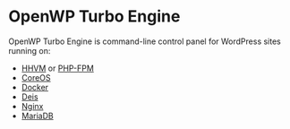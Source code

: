 # OpenWP Turbo Engine

OpenWP Turbo Engine is command-line control panel for WordPress sites running on:

- [HHVM](http://hhvm.com/) or [PHP-FPM](http://www.php.net/manual/en/install.fpm.php)
- [CoreOS](https://coreos.com/)
- [Docker](https://www.docker.io/)
- [Deis](http://deis.io/)
- [Nginx](http://nginx.org/)
- [MariaDB](https://mariadb.org/)
